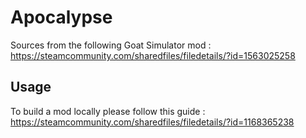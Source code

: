 # Apocalypse

Sources from the following Goat Simulator mod : https://steamcommunity.com/sharedfiles/filedetails/?id=1563025258

## Usage

To build a mod locally please follow this guide : https://steamcommunity.com/sharedfiles/filedetails/?id=1168365238